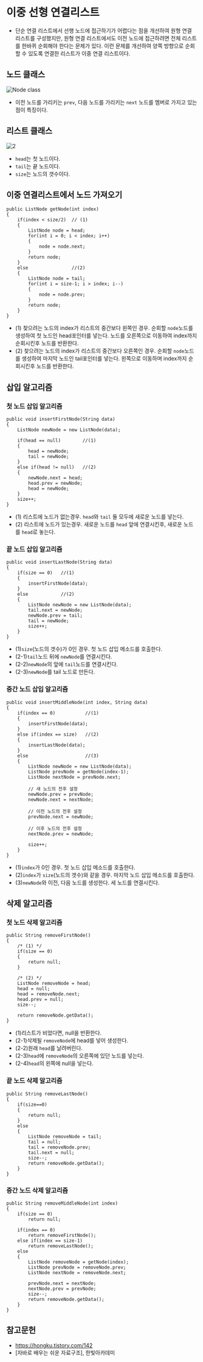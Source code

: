 # 이중 선형 연결리스트
* 단순 연결 리스트에서 선행 노드에 접근하기가 어렵다는 점을 개선하여 원형 연결 리스트를 구성했지만, 원형 연결 리스트에서도 이전 노드에 접근하려면 전체 리스트를 한바퀴 순회해야 한다는 문제가 있다. 이런 문제를 개선하여 양쪽 방향으로 순회할 수 있도록 연결한 리스트가 이중 연결 리스트이다.
## 노드 클래스
![Node class](https://github.com/97Fekim/TIL/blob/master/image/%EC%9D%B4%EC%A4%91%20%EC%97%B0%EA%B2%B0%EB%A6%AC%EC%8A%A4%ED%8A%B8%20%EB%85%B8%EB%93%9C%20%ED%81%B4%EB%9E%98%EC%8A%A4.PNG?raw=true)
* 이전 노드를 가리키는 <code>prev</code>, 다음 노드를 가리키는 <code>next</code> 노드를 멤버로 가지고 있는 점이 특징이다.
## 리스트 클래스
![2](https://github.com/97Fekim/TIL/blob/master/image/%EC%9D%B4%EC%A4%91%EC%97%B0%EA%B2%B0%EB%A6%AC%EC%8A%A4%ED%8A%B8%20%EB%A6%AC%EC%8A%A4%ED%8A%B8%20%ED%81%B4%EB%9E%98%EC%8A%A4.PNG?raw=true)
* <code>head</code>는 첫 노드이다.
* <code>tail</code>는 끝 노드이다.
* <code>size</code>는 노드의 갯수이다.

## 이중 연결리스트에서 노드 가져오기

```
public ListNode getNode(int index)
{
    if(index < size/2)  // (1)
    {
        ListNode node = head;
        for(int i = 0; i < index; i++)
        {
            node = node.next;
        }
        return node;
    }
    else                //(2)
    {
        ListNode node = tail;
        for(int i = size-1; i > index; i--)
        {
            node = node.prev;
        }
        return node;
    }
}
 ```
* (1) 찾으려는 노드의 index가 리스트의 중간보다 왼쪽인 경우. 순회할 <code>node</code>노드를 생성하여 첫 노드인 head포인터를 넣는다. 노드를 오른쪽으로 이동하여 index까지 순회시킨후 노드를 반환한다.
* (2) 찾으려는 노드의 index가 리스트의 중간보다 오른쪽인 경우. 순회할 <code>node</code>노드를 생성하여 마지막 노드인 tail포인터를 넣는다. 왼쪽으로 이동하며 index까지 순회시킨후 노드를 반환한다.


## 삽입 알고리즘

### 첫 노드 삽입 알고리즘

```
public void insertFirstNode(String data)
{
    ListNode newNode = new ListNode(data);
    
    if(head == null)        //(1)
    {
        head = newNode;
        tail = newNode;
    }
    else if(head != null)   //(2)
    {
        newNode.next = head;
        head.prev = newNode;
        head = newNode;
    }
    size++;
}
```

* (1) 리스트에 노드가 없는경우. <code>head</code>와 <code>tail</code> 둘 모두에 새로운 노드를 넣는다.
* (2) 리스트에 노드가 있는경우. 새로운 노드를 <code>head</code> 앞에 연결시킨후, 새로운 노드를 <code>head</code>로 놓는다.

### 끝 노드 삽입 알고리즘

```
public void insertLastNode(String data)
{
    if(size == 0)   //(1)
    {
        insertFirstNode(data);
    }
    else            //(2)
    {
        ListNode newNode = new ListNode(data);
        tail.next = newNode;
        newNode.prev = tail;
        tail = newNode;
        size++;
    }
}
```

* (1)<code>size</code>(노드의 갯수)가 0인 경우. 첫 노드 삽입 메소드를 호출한다.
* (2-1)<code>tail</code>노드 뒤에 <code>newNode</code>를 연결시킨다.
* (2-2)<code>newNode</code>의 앞에 <code>tail</code>노드를 연결시킨다. 
* (2-3)<code>newNode</code>를 tail 노드로 만든다.


### 중간 노드 삽입 알고리즘

```
public void insertMiddleNode(int index, String data)
{
    if(index == 0)           //(1)
    {
        insertFirstNode(data);
    }
    else if(index == size)   //(2)
    {
        insertLastNode(data);
    }
    else                     //(3)
    {
        ListNode newNode = new ListNode(data);
        ListNode prevNode = getNode(index-1);
        ListNode nextNode = prevNode.next;
        
        // 새 노드의 전후 설정
        newNode.prev = prevNode;
        newNode.next = nextNode;
        
        // 이전 노드의 전후 설정
        prevNode.next = newNode;
        
        // 이후 노드의 전후 설정
        nextNode.prev = newNode;
        
        size++;
    }
}
```

* (1)<code>index</code>가 0인 경우. 첫 노드 삽입 메소드를 호출한다.
* (2)<code>index</code>가 <code>size</code>(노드의 갯수)와 같을 경우. 마지막 노드 삽입 메소드를 호출한다.
* (3)<code>newNode</code>와 이전, 다음 노드를 생성한다. 세 노드를 연결시킨다.

## 삭제 알고리즘

### 첫 노드 삭제 알고리즘

```
public String removeFirstNode()
{
    /* (1) */
    if(size == 0)
    {
        return null;
    }

    /* (2) */
    ListNode removeNode = head;
    head = null;
    head = removeNode.next;
    head.prev = null;
    size--;
    
    return removeNode.getData();
}
```

* (1)리스트가 비었다면, null을 반환한다.
* (2-1)삭제될 <code>removeNode</code>에 head를 넣어 생성한다.
* (2-2)원래 <code>head</code>를 날려버린다.
* (2-3)<code>head</code>에 <code>removeNode</code>의 오른쪽에 있던 노드를 넣는다.
* (2-4)<code>head</code>의 왼쪽에 null을 넣는다.

### 끝 노드 삭제 알고리즘

```
public String removeLastNode()
{
    if(size==0)
    {
        return null;
    }
    else
    {
        ListNode removeNode = tail;
        tail = null;
        tail = removeNode.prev;
        tail.next = null;
        size--;
        return removeNode.getData();
    }
}
```

### 중간 노드 삭제 알고리즘

```
public String removeMiddleNode(int index)
{
    if(size == 0)
        return null;
    
    if(index == 0)
        return removeFirstNode();
    else if(index == size-1)
        return removeLastNode();
    else
    {
        ListNode removeNode = getNode(index);
        ListNode prevNode = removeNode.prev;
        ListNode nextNode = removeNode.next;
        
        prevNode.next = nextNode;
        nextNode.prev = prevNode;
        size--;
        return removeNode.getData();
    }
}
```


## 참고문헌
* https://hongku.tistory.com/142
* [자바로 배우는 쉬운 자료구조], 한빛아카데미